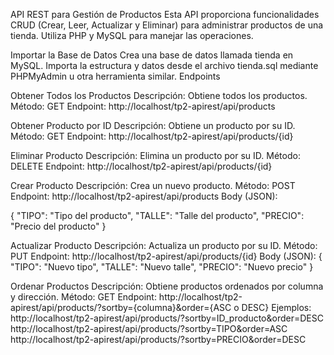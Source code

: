 API REST para Gestión de Productos
Esta API proporciona funcionalidades CRUD (Crear, Leer, Actualizar y Eliminar) para administrar productos de una tienda. Utiliza PHP y MySQL para manejar las operaciones.

Importar la Base de Datos
Crea una base de datos llamada tienda en MySQL.
Importa la estructura y datos desde el archivo tienda.sql mediante PHPMyAdmin u otra herramienta similar.
Endpoints

Obtener Todos los Productos
Descripción: Obtiene todos los productos.
Método: GET
Endpoint: http://localhost/tp2-apirest/api/products

Obtener Producto por ID
Descripción: Obtiene un producto por su ID.
Método: GET
Endpoint: http://localhost/tp2-apirest/api/products/{id}

Eliminar Producto
Descripción: Elimina un producto por su ID.
Método: DELETE
Endpoint: http://localhost/tp2-apirest/api/products/{id}

Crear Producto
Descripción: Crea un nuevo producto.
Método: POST
Endpoint: http://localhost/tp2-apirest/api/products
Body (JSON):

{
    "TIPO": "Tipo del producto",
    "TALLE": "Talle del producto",
    "PRECIO": "Precio del producto"
}

Actualizar Producto
Descripción: Actualiza un producto por su ID.
Método: PUT
Endpoint: http://localhost/tp2-apirest/api/products/{id}
Body (JSON):
{
    "TIPO": "Nuevo tipo",
    "TALLE": "Nuevo talle",
    "PRECIO": "Nuevo precio"
}

Ordenar Productos
Descripción: Obtiene productos ordenados por columna y dirección.
Método: GET
Endpoint: http://localhost/tp2-apirest/api/products/?sortby={columna}&order={ASC o DESC}
Ejemplos:
http://localhost/tp2-apirest/api/products/?sortby=ID_producto&order=DESC
http://localhost/tp2-apirest/api/products/?sortby=TIPO&order=ASC
http://localhost/tp2-apirest/api/products/?sortby=PRECIO&order=DESC
